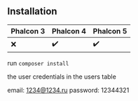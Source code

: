 ## Installation

| Phalcon 3 | Phalcon 4 | Phalcon 5
 :-------------| :-------------| :-------------
| :x: |  :heavy_check_mark: | :heavy_check_mark:

run `composer install`

the user credentials in the users table

email: 1234@1234.ru
password: 12344321
